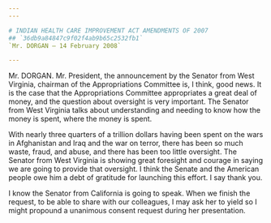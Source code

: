 ```yaml
---
---

# INDIAN HEALTH CARE IMPROVEMENT ACT AMENDMENTS OF 2007
## `36db9a84847c9f02f4ab9b65c2532fb1`
`Mr. DORGAN — 14 February 2008`

---
```



Mr. DORGAN. Mr. President, the announcement by the Senator from West 
Virginia, chairman of the Appropriations Committee is, I think, good 
news. It is the case that the Appropriations Committee appropriates a 
great deal of money, and the question about oversight is very 
important. The Senator from West Virginia talks about understanding and 
needing to know how the money is spent, where the money is spent.

With nearly three quarters of a trillion dollars having been spent on 
the wars in Afghanistan and Iraq and the war on terror, there has been 
so much waste, fraud, and abuse, and there has been too little 
oversight. The Senator from West Virginia is showing great foresight 
and courage in saying we are going to provide that oversight. I think 
the Senate and the American people owe him a debt of gratitude for 
launching this effort. I say thank you.

I know the Senator from California is going to speak. When we finish 
the request, to be able to share with our colleagues, I may ask her to 
yield so I might propound a unanimous consent request during her 
presentation.